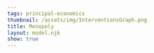 ```yaml
---
tags: principal-economics
thumbnail: /assets/img/InterventionsGraph.png
title: Monopoly
layout: model.njk
show: true
---
```

<script defer>
const myCalculator = new EconVision();

myCalculator.setGraphs({
  "idDiv": "CostCurvesGraph",
  "height": "650px",
  "width": "100",
  "left": -15,
  "right": 170,
  "bottom": -10,
  "top": 150,
  "showGrid": false,
  "expressions": true,
  "keypad": false,
  "zoomFit": true,
  "settingsMenu": true,
  "showXAxis": true,
  "showYAxis": true,
  "xAxisLabel": "Quantity (units)",
  "yAxisLabel": "Price per unit ($)"})

//define monopoly demand curves
myCalculator.addSliderInput({'idDiv':'DemandIntercept','title':'Level of Demand','latex':'D_{i}','min':'50','max':'150','step':'1','multiVisibility':true,'defaultValue':'110','simpleMode':true,'legendText':["Decrease"," ","Increase"],'listGraphs':[0]});
myCalculator.addSliderInput({ 'idDiv': 'DemandElasticity', 'title': 'Elasticity of Demand', 'latex': 'D_{e}', 'min': '0', 'max': '3', 'step': '0.1', 'multiVisibility': true, 'defaultValue': '1.2', 'simpleMode': true, 'legendText': ["Increase", "", "Decrease"], 'listGraphs': [0] });
myCalculator.addExpression({ 'idDiv': 'DemandCurve', 'latex': "P\\left(Q\\right)=D_{i}-D_{e}Q", 'color': '#000000', 'listGraphs': [0] });
myCalculator.addExpression({ 'idDiv': 'MRCurve', 'latex': "M_{R}\\left(Q\\right)=D_{i}-2D_{e}Q", 'color': '#475569', 'listGraphs': [0] });

//label monopoly demand curves
myCalculator.addLabel({ 'idDiv': 'DemandCurveLabel', 'latex': "\\left(82,P(82)\\right)", 'label': 'Demand Curve', 'color': '#000000', 'pointSize': '0', 'showLabel': true, 'listGraphs': [0] });
myCalculator.addLabel({ 'idDiv': 'MRCurveLabel', 'latex': "\\left(42,M_R(42)\\right)", 'label': 'Marginal Revenue Curve', 'color': '#475569', 'pointSize': '0', 'showLabel': true, 'listGraphs': [0] });

//define average fixed cost using slider
myCalculator.addSliderInput({ 'idDiv': 'AverageFixedCostSlider', 'title': 'Fixed Cost', 'latex': 'F_{c}', 'min': '0', 'max': '1000', 'step': '1', 'defaultValue': '100', 'simpleMode': true, 'legendText': ["Decrease", " ", "Increase"], 'listGraphs': [0] });
myCalculator.addExpression({ 'idDiv': 'AverageFixedCost', 'latex': "A_{FC}\\left(x\\right)=\\frac{F_{c}}{x}\\left\\{x>0\\right\\}", 'color': '#be185d', 'hidden': false, 'listGraphs': [0] });

//define marginal cost using slider
myCalculator.addSliderInput({'idDiv':'MarginalCostSlider','title':'Marginal Cost','latex':'V','min':'0','max':'44','step':'0.5','defaultValue':'14','simpleMode':true,'legendText':["Decrease"," ","Increase"],'listGraphs':[0]});
myCalculator.addExpression({ 'idDiv': 'AverageVariableCost', 'latex': "A_{VC}\\left(x\\right)=V+0.5x\\left\\{x>0\\right\\}", 'color': '#2438cc', 'hidden': false, 'listGraphs': [0] });

//define average total cost
myCalculator.addExpression({ 'idDiv': 'AverageTotalCost', 'latex': "A_{TC}\\left(x\\right)=V+0.5x+(F_{c}/x)\\left\\{x>0\\right\\}", 'color': '#0284c7', 'hidden': false, 'listGraphs': [0] });

//define marginal cost
myCalculator.addExpression({ 'idDiv': 'MarginalCost', 'latex': "M_{c}\\left(x\\right)=V+x\\left\\{x>0\\right\\}", 'color': '#15803d', 'hidden': false, 'listGraphs': [0] });

//label marginal cost curve
myCalculator.addLabel({ 'idDiv': 'MarginalCostLabel', 'latex': "\\left(80,80+V\\right)", 'label': 'Marginal Cost', 'color': '#15803d', 'pointSize': '0', 'showLabel': true, 'listGraphs': [0] });

//label average cost curve
myCalculator.addLabel({ 'idDiv': 'AverageCostLabel', 'latex': "\\left(100,V+50+\\frac{F_{c}}{100}\\right)", 'label': 'Average Cost', 'color': '#0284c7', 'pointSize': '0', 'showLabel': true, 'listGraphs': [0] });

//label average variable cost
myCalculator.addLabel({ 'idDiv': 'AverageVariableCostLabel', 'latex': "\\left(140,V+70\\right)", 'label': 'Average Variable Cost', 'color': '#2438cc', 'pointSize': '0', 'showLabel': true, 'listGraphs': [0] });

//label average fixed cost
myCalculator.addLabel({ 'idDiv': 'AverageFixedCostLabel', 'latex': "\\left(50,\\frac{F_{c}}{50}\\right)", 'label': 'Average Fixed Cost', 'color': '#be185d', 'pointSize': '0', 'showLabel': true, 'listGraphs': [0] });

//add intersection Marginal Cost and Unit Price
myCalculator.addExpression({ 'idDiv': 'IntersectMcP', 'latex': "M_{R}\\left(q\\right)\\sim M_{c}\\left(q\\right)", 'color': '#000000', 'hidden': false, 'min': '0', 'listGraphs': [0] });

//find profit maximizing unit price
myCalculator.addExpression({ 'idDiv': 'UnitPrice', 'latex': "P_{u}=P\\left(q\\right)", 'color': '#000000', 'hidden': true, 'listGraphs': [0] });

//profit box
myCalculator.addExpression({ 'idDiv': 'findFOC', 'latex': "A_{TC}'\\left(c\\right)\\sim0", 'hidden': true, 'listGraphs': [0] });
myCalculator.addExpression({ 'idDiv': 'ProfitBox', 'latex': "0<x<q\\left\\{A_{TC}\\left(q\\right)<y<P_{u}\\right\\}", 'color': '#ea580c', 'hidden': false, 'lineStyle': 'Desmos.Styles.DASHED', 'lineWidth': '1', 'listGraphs': [0] });
myCalculator.addLabel({ 'idDiv': 'ProfitBoxLabel', 'latex': "\\left(q,\\ P_{u}\\right)\\left\\{A_{TC}\\left(q\\right)<P_{u}\\right\\}", 'label': 'Firm Profit', 'color': '#ea580c', 'pointSize': '0', 'showLabel': true, 'listGraphs': [0] });
myCalculator.addLabel({ 'idDiv': 'notProfitBoxLabel', 'latex': "\\left(q,\\ P_{u}\\right)\\left\\{A_{TC}\\left(q\\right)\\ge P_{u}\\right\\}", 'label': 'No Profit', 'color': 'red', 'pointSize': '0', 'showLabel': true, 'listGraphs': [0] });

//labels
myCalculator.addExpression({ 'idDiv': 'EquilibriumPrice', 'latex': "y=P_{u}\\left\\{0<x<q\\right\\}", 'color': '#404040', 'lineStyle': Desmos.Styles.DASHED, 'lineWidth': '1.5', 'max': '3', 'step': '0.5', 'listGraphs': [0] });
myCalculator.addExpression({ 'idDiv': 'EquilibriumQuantity', 'latex': "x=q\\left\\{0<y<P_{u}\\right\\}", 'color': '#404040', 'lineStyle': Desmos.Styles.DASHED, 'lineWidth': '1.5', 'max': '3', 'step': '0.5', 'listGraphs': [0] });
myCalculator.addLabel({ 'idDiv': 'EquilibriumQuantityLabel', 'latex': "\\left(q,0\\right)", 'label': 'Q*', 'color': '#404040', 'pointSize': '8', 'showLabel': true, 'labelOrientation': Desmos.LabelOrientations.BELOW, 'listGraphs': [0] });
myCalculator.addLabel({ 'idDiv': 'EquilibriumPriceLabel', 'latex': "\\left(0,P_{u}\\right)", 'label': 'P*', 'color':'#404040','pointSize':'8','showLabel':true,'labelOrientation':Desmos.LabelOrientations.LEFT,'listGraphs':[0]});


//INSTRUCTIONS
myCalculator.setInstructions({ 'title': 'Determining the equilibrium quantity and price in a perfectly competitive market', 'content': '<p class="p1"><strong>Increase/ decrease the market unit price</strong>&mdash;corresponding to the firm&rsquo;s marginal revenue&mdash;to observe how the firm adjusts the quantity it produces, Q* according to the equilibrium price P*.</p>' });

myCalculator.setInstructions({ 'title': 'Impacts on firm profit', 'content': '<b>You can also notice the impact of market fluctuations on the firm’s profit.</b> In a perfectly competitive market, when the market demand for a good changes, the price of this good is affected, thus increasing or reducing the difference between the firm’s marginal revenue (unit price) and its average cost that jointly determine how much profit the firm will make. <br> <br> As a reminder, Firm Profit %%\\π=[Unit Price(MR) * Q produced] - [Average Cost * Q produced]%%\\  \\tip{"You can change the unit price in the competitive market by clicking and dragging the black point up and down as well."}'});

myCalculator.setInstructions({ 'title': 'Variations in the firm’s cost structure also affect the equilibrium quantity and firm profit.', 'content': 'Use the sliders on the left to increase or decrease the firm’s Fixed Cost and Marginal Cost and observe the result of these shifts on the firm’s profit. <br> <br> When average cost is equal or greater than the market unit price, the firm makes no profit. On the opposite, when the market unit price is greater than average cost curve, the firm makes positive profits(supernormal profits).'});

myCalculator.setInstructions({ 'title': 'Impacts on firm profit', 'content': '<b>You can also notice the impact of market fluctuations on the firm’s profit.</b> In a perfectly competitive market, when the market demand for a good changes, the price of this good is affected, thus increasing or reducing the difference between the firm’s marginal revenue (unit price) and its average cost that jointly determine how much profit the firm will make. <br> <br>\\theory{"Firm Profit","%%\\Pi=[P \\cdot Q]-[AC \\cdot Q]%%<br> %%\\Pi%% - xxxxx <br>%%P%% - xxxxxx <br> %%AV%% - xxxxx<br>%%Q%% - xxxxx "}  \\tip{"You can change the unit price in the competitive market by clicking and dragging the black point up and down as well."}'});


myCalculator.setCreators({ 'title': 'Developer', 'name': 'Elea', 'school': 'GS25’' });

</script>
